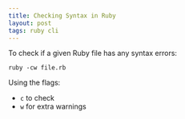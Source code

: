 ```yaml
---
title: Checking Syntax in Ruby
layout: post
tags: ruby cli
---
```


To check if a given Ruby file has any syntax errors:

```shell
ruby -cw file.rb
```

Using the flags:
- `c` to check
- `w` for extra warnings
